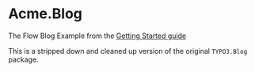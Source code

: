 # Acme.Blog
The Flow Blog Example from the [Getting Started guide](https://flowframework.readthedocs.org/en/stable/TheDefinitiveGuide/PartII/index.html)

This is a stripped down and cleaned up version of the original ``TYPO3.Blog`` package.